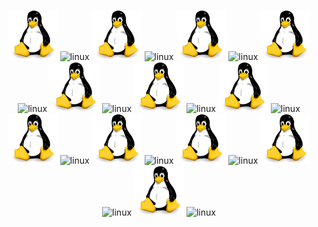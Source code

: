<p align="center">
 <img src="https://raw.githubusercontent.com/devicons/devicon/master/icons/linux/linux-original.svg" alt="linux" width="80" height="80"/>
 <img src="https://static.wikia.nocookie.net/universe-of-smash-bros-lawl/images/6/6e/Bonzi_Buddy_vector.png/revision/latest?cb=20210913142756" alt="linux" width="80" height="80"/>
 <img src="https://raw.githubusercontent.com/devicons/devicon/master/icons/linux/linux-original.svg" alt="linux" width="80" height="80"/>
 <img src="https://static.wikia.nocookie.net/universe-of-smash-bros-lawl/images/6/6e/Bonzi_Buddy_vector.png/revision/latest?cb=20210913142756" alt="linux" width="80" height="80"/>
  <img src="https://raw.githubusercontent.com/devicons/devicon/master/icons/linux/linux-original.svg" alt="linux" width="80" height="80"/>
 <img src="https://static.wikia.nocookie.net/universe-of-smash-bros-lawl/images/6/6e/Bonzi_Buddy_vector.png/revision/latest?cb=20210913142756" alt="linux" width="80" height="80"/>
  <img src="https://raw.githubusercontent.com/devicons/devicon/master/icons/linux/linux-original.svg" alt="linux" width="80" height="80"/>
 <img src="https://static.wikia.nocookie.net/universe-of-smash-bros-lawl/images/6/6e/Bonzi_Buddy_vector.png/revision/latest?cb=20210913142756" alt="linux" width="80" height="80"/>
  <img src="https://raw.githubusercontent.com/devicons/devicon/master/icons/linux/linux-original.svg" alt="linux" width="80" height="80"/>
 <img src="https://static.wikia.nocookie.net/universe-of-smash-bros-lawl/images/6/6e/Bonzi_Buddy_vector.png/revision/latest?cb=20210913142756" alt="linux" width="80" height="80"/>
  <img src="https://raw.githubusercontent.com/devicons/devicon/master/icons/linux/linux-original.svg" alt="linux" width="80" height="80"/>
 <img src="https://static.wikia.nocookie.net/universe-of-smash-bros-lawl/images/6/6e/Bonzi_Buddy_vector.png/revision/latest?cb=20210913142756" alt="linux" width="80" height="80"/>
  <img src="https://raw.githubusercontent.com/devicons/devicon/master/icons/linux/linux-original.svg" alt="linux" width="80" height="80"/>
 <img src="https://static.wikia.nocookie.net/universe-of-smash-bros-lawl/images/6/6e/Bonzi_Buddy_vector.png/revision/latest?cb=20210913142756" alt="linux" width="80" height="80"/>
  <img src="https://raw.githubusercontent.com/devicons/devicon/master/icons/linux/linux-original.svg" alt="linux" width="80" height="80"/>
 <img src="https://static.wikia.nocookie.net/universe-of-smash-bros-lawl/images/6/6e/Bonzi_Buddy_vector.png/revision/latest?cb=20210913142756" alt="linux" width="80" height="80"/>
  <img src="https://raw.githubusercontent.com/devicons/devicon/master/icons/linux/linux-original.svg" alt="linux" width="80" height="80"/>
 <img src="https://static.wikia.nocookie.net/universe-of-smash-bros-lawl/images/6/6e/Bonzi_Buddy_vector.png/revision/latest?cb=20210913142756" alt="linux" width="80" height="80"/>
  <img src="https://raw.githubusercontent.com/devicons/devicon/master/icons/linux/linux-original.svg" alt="linux" width="80" height="80"/>
 <img src="https://static.wikia.nocookie.net/universe-of-smash-bros-lawl/images/6/6e/Bonzi_Buddy_vector.png/revision/latest?cb=20210913142756" alt="linux" width="80" height="80"/>
  <img src="https://raw.githubusercontent.com/devicons/devicon/master/icons/linux/linux-original.svg" alt="linux" width="80" height="80"/>
 <img src="https://static.wikia.nocookie.net/universe-of-smash-bros-lawl/images/6/6e/Bonzi_Buddy_vector.png/revision/latest?cb=20210913142756" alt="linux" width="80" height="80"/> <img src="https://raw.githubusercontent.com/devicons/devicon/master/icons/linux/linux-original.svg" alt="linux" width="80" height="80"/>
 <img src="https://static.wikia.nocookie.net/universe-of-smash-bros-lawl/images/6/6e/Bonzi_Buddy_vector.png/revision/latest?cb=20210913142756" alt="linux" width="80" height="80"/>
</p>
